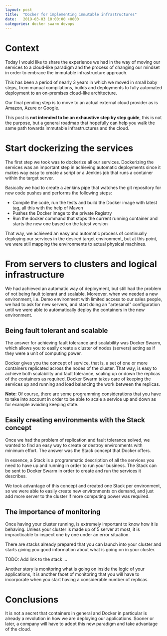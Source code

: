 ```yaml
---
layout: post
title:  "Docker for implementing immutable infrastructures"
date:   2019-03-03 10:00:00 +0000
categories: docker swarm devops
---
```

# Context
Today I would like to share the experience we had in the way of moving our services to a cloud-like paradigm and the process of changing our mindset in order to embrace the immutable infrastructure approach.

This has been a period of nearly 3 years in which we moved in small baby steps, from manual compilations, builds and deployments to fully automated deployment to an on-premises cloud-like architecture. 

Our final pending step is to move to an actual external cloud provider as is Amazon, Azure or Google. 

This post is **not intended to be an exhaustive step by step guide**, this is not the purpose, but a general roadmap that hopefully can help you walk the same path towards immutable infrastructures and the cloud.

# Start dockerizing the services
The first step we took was to dockerize all our services. Dockerizing the services was an important step in achieving automatic deployments since it makes way easy to create a script or a Jenkins job that runs a container within the target server.

Basically we had to create a Jenkins pipe that watches the git repository for new code pushes and performs the following steps:

 - Compile the code, run the tests and build the Docker image with latest tag, all this with the help of Maven
 - Pushes the Docker image to the private Registry
 - Run the docker command that stops the current running container and starts the new one based on the latest version

That way, we achieved an easy and automatic process of continually deploying our services in the desired target environment, but at this point, we were still mapping the environments to actual physical machines.

# From servers to clusters and logical infrastructure
We had achieved an automatic way of deployment, but still had the problem of not being fault tolerant and scalable. Moreover, when we needed a new environment, i.e. Demo environment with limited access to our sales people, we had to ask for new servers, and start doing an "artesanal" configuration until we were able to automatically deploy the containers in the new environment.

## Being fault tolerant and scalable
The answer for achieving fault tolerance and scalability was Docker Swarm, which allows you to easily create a cluster of nodes (servers) acting as if they were a unit of computing power.

Docker gives you the concept of service, that is, a set of one or more containers replicated across the nodes of the cluster. That way, is easy to achieve both scalability and fault tolerance, scaling up or down the replicas of the containers as required. Docker Swarm takes care of keeping the services up and running and load balancing the work between the replicas.


**Note**: Of course, there are some programming considerations that you have to take into account in order to be able to scale a service up and down as for example avoiding keeping state.


## Easily creating environments with the Stack concept
Once we had the problem of replication and fault tolerance solved, we wanted to find an easy way to create or destroy environments with minimum effort. The answer was the Stack concept that Docker offers.

In essence, a Stack is a programmatic description of all the services you need to have up and running in order to run your business. The Stack can be sent to Docker Swarm in order to create and run the services it describes. 

We took advantage of this concept and created one Stack per environment, so we were able to easily create new environments on demand, and just add more server to the cluster if more computing power was required.

## The importance of monitoring
Once having your cluster running, is extremely important to know how it is behaving. Unless your cluster is made up of 5 server at most, it is impracticable to inspect one by one under an error situation.

There are stacks already prepared that you can launch into your cluster and starts giving you good information about what is going on in your cluster.

TODO: Add link to the stack ...

Another story is monitoring what is going on inside the logic of your applications, it is another facet of monitoring that you will have to incorporate when you start having a considerable number of replicas.

# Conclusions
It is not a secret that containers in general and Docker in particular is already a revolution in how we are deploying our applications. Sooner or later, a company will have to adopt this new paradigm and take advantage of the cloud.
